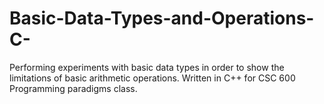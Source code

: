 # Basic-Data-Types-and-Operations-C-
Performing experiments with basic data types in order to show the limitations of basic arithmetic operations. Written in C++ for CSC 600 Programming paradigms class.
